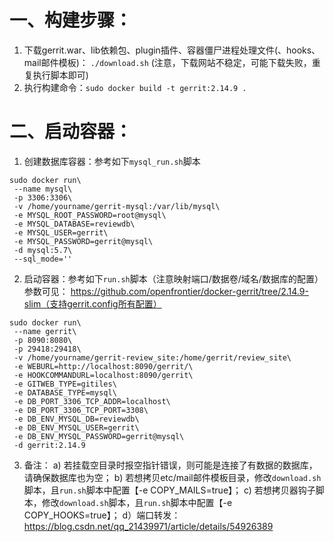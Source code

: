 # 一、构建步骤：
1. 下载gerrit.war、lib依赖包、plugin插件、容器僵尸进程处理文件(、hooks、mail邮件模板)：
    `./download.sh`
    (注意，下载网站不稳定，可能下载失败，重复执行脚本即可)
2. 执行构建命令：`sudo docker build -t gerrit:2.14.9 .`

# 二、启动容器：
1. 创建数据库容器：参考如下`mysql_run.sh`脚本
```
sudo docker run\
 --name mysql\
 -p 3306:3306\
 -v /home/yourname/gerrit-mysql:/var/lib/mysql\
 -e MYSQL_ROOT_PASSWORD=root@mysql\
 -e MYSQL_DATABASE=reviewdb\
 -e MYSQL_USER=gerrit\
 -e MYSQL_PASSWORD=gerrit@mysql\
 -d mysql:5.7\
 --sql_mode=''
```
2. 启动容器：参考如下`run.sh`脚本（注意映射端口/数据卷/域名/数据库的配置）
参数可见： https://github.com/openfrontier/docker-gerrit/tree/2.14.9-slim（支持gerrit.config所有配置）
```
sudo docker run\
 --name gerrit\
 -p 8090:8080\
 -p 29418:29418\
 -v /home/yourname/gerrit-review_site:/home/gerrit/review_site\
 -e WEBURL=http://localhost:8090/gerrit/\
 -e HOOKCOMMANDURL=localhost:8090/gerrit\
 -e GITWEB_TYPE=gitiles\
 -e DATABASE_TYPE=mysql\
 -e DB_PORT_3306_TCP_ADDR=localhost\
 -e DB_PORT_3306_TCP_PORT=3308\
 -e DB_ENV_MYSQL_DB=reviewdb\
 -e DB_ENV_MYSQL_USER=gerrit\
 -e DB_ENV_MYSQL_PASSWORD=gerrit@mysql\
 -d gerrit:2.14.9
```
3. 备注：
    a) 若挂载空目录时报空指针错误，则可能是连接了有数据的数据库，请确保数据库也为空；
    b) 若想拷贝etc/mail邮件模板目录，修改`download.sh`脚本，且`run.sh`脚本中配置【-e COPY_MAILS=true】；
    c) 若想拷贝器钩子脚本，修改`download.sh`脚本，且`run.sh`脚本中配置【-e COPY_HOOKS=true】；
    d）端口转发：https://blog.csdn.net/qq_21439971/article/details/54926389 
